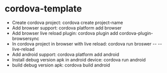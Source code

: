 # cordova-template
* Create cordova project: cordova create project-name
* Add browser support: cordova platform add browser
* Add browser live reload plugin: cordova plugin add cordova-plugin-browsersync
* In cordova project in browser with live reload: cordova run broswer -- --live-reload
* Add android support: cordova platform add android
* Install debug version apk in android device: cordova run android
* build debug version apk: cordova build android
